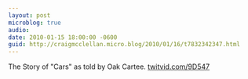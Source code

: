```yaml
---
layout: post
microblog: true
audio: 
date: 2010-01-15 18:00:00 -0600
guid: http://craigmcclellan.micro.blog/2010/01/16/t7832342347.html
---
```

The Story of "Cars" as told by Oak Cartee.  [twitvid.com/9D547](http://twitvid.com/9D547)
